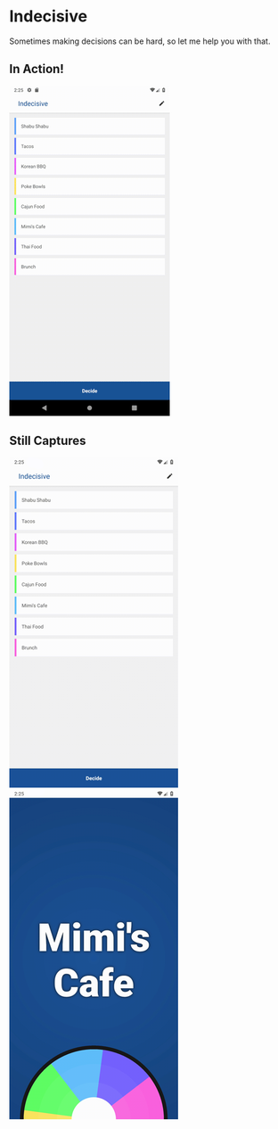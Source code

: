 # Indecisive
Sometimes making decisions can be hard, so let me help you with that.

## In Action!
![Yay, colors!](https://github.com/matthewnha/Indecisive/blob/master/docs/anim-min.gif?raw=true)

## Still Captures
![Main Activity](https://github.com/matthewnha/Indecisive/blob/master/docs/main_screen.png?raw=true)
![Spin Activity](https://github.com/matthewnha/Indecisive/blob/master/docs/spin_screen.png?raw=true)

